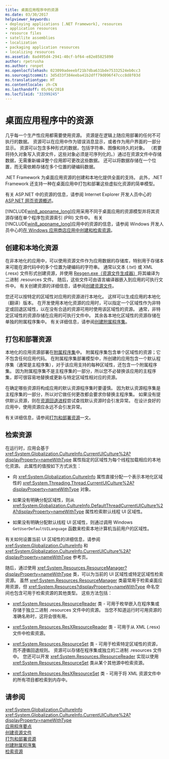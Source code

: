 ```yaml
---
title: 桌面应用程序中的资源
ms.date: 03/30/2017
helpviewer_keywords:
- deploying applications [.NET Framework], resources
- application resources
- resource files
- satellite assemblies
- localization
- packaging application resources
- localizing resources
ms.assetid: 8ad495d4-2941-40cf-bf64-e82e85825890
author: rpetrusha
ms.author: ronpet
ms.openlocfilehash: 023099adeeebf21b7dba631bde75332524eb0cc3
ms.sourcegitcommit: 3d5d33f384eeba41b2dff79d096f47ccc8d8f03d
ms.translationtype: HT
ms.contentlocale: zh-CN
ms.lasthandoff: 05/04/2018
ms.locfileid: "33399245"
---
```

# <a name="resources-in-desktop-apps"></a>桌面应用程序中的资源
几乎每一个生产性应用都需要使用资源。 资源是在逻辑上随应用部署的任何不可执行的数据。 资源可以在应用中作为错误消息显示，或者作为用户界面的一部分显示。 资源可以包含多种形式的数据，包括字符串、图像和持久的对象。 （若要将持久对象写入资源文件，这些对象必须是可序列化的。）通过在资源文件中存储数据，无需重新编译整个应用即可更改这些数据。 还可以将数据存储在一个位置，而无需依赖存储在多个位置的硬编码数据。  
  
 .NET Framework 为桌面应用资源的创建和本地化提供全面的支持。 此外，.NET Framework 还支持一种在桌面应用中打包和部署这些虚拟化资源的简单模型。  
  
 有关 ASP.NET 中的资源的信息，请参阅 Internet Explorer 开发人员中心的 [ASP.NET 网页资源概述](http://msdn.microsoft.com/library/0936b3b2-9e6e-4abe-9c06-364efef9dbbd)。  
  
 [!INCLUDE[win8_appname_long](../../../includes/win8-appname-long-md.md)]应用采用不同于桌面应用的资源模型并将其资源存储在单个程序包资源索引 (PRI) 文件中。 有关 [!INCLUDE[win8_appname_long](../../../includes/win8-appname-long-md.md)]应用中的资源的信息，请参阅 Windows 开发人员中心的[在 Windows 应用商店应用中创建和检索资源](http://go.microsoft.com/fwlink/p/?LinkId=241674)。  
  
## <a name="creating-and-localizing-resources"></a>创建和本地化资源  
 在非本地化的应用中，可以使用资源文件作为应用数据的存储库，特别用于存储本来可能在源代码中的多个位置为硬编码的字符串。 通常以文本 (.txt) 或 XML (.resx) 文件形式创建资源，并使用 [Resgen.exe（资源文件生成器）](../../../docs/framework/tools/resgen-exe-resource-file-generator.md)将其编译为二进制 .resources 文件。 随后，这些文件可由语言编译器嵌入到应用的可执行文件中。 有关创建资源的详细信息，请参阅[创建资源文件](../../../docs/framework/resources/creating-resource-files-for-desktop-apps.md)。  
  
 您还可以按特定的区域性对应用的资源进行本地化。 这样可以生成应用的本地化（翻译）版本。 在开发使用本地化资源的应用时，可以指定一个区域性作为非特定或回退区域性，以在没有合适的资源可用时使用该区域性的资源。 通常，非特定区域性的资源存储在应用的可执行文件中。 其余各本地化区域性的资源存储在单独的附属程序集中。 有关详细信息，请参阅[创建附属程序集](../../../docs/framework/resources/creating-satellite-assemblies-for-desktop-apps.md)。  
  
## <a name="packaging-and-deploying-resources"></a>打包和部署资源  
 本地化的应用资源部署在[附属程序集](../../../docs/framework/resources/packaging-and-deploying-resources-in-desktop-apps.md)中。 附属程序集包含单个区域性的资源；它不包含任何应用代码。 在附属程序集部署模型中，所创建的应用包含一个默认程序集（通常是主程序集），对于该应用支持的每种区域性，还包含一个附属程序集。 因为附属程序集不是主程序集的一部分，所以您不必替换该应用的主程序集，即可很容易地替换或更新与特定区域性相对应的资源。  
  
 在确定哪些资源将构成应用的默认资源程序集时要谨慎。 因为默认资源程序集是主程序集的一部分，所以对它做任何更改都会要求你替换主程序集。 如果没有提供默认资源，则在[资源回退进程](../../../docs/framework/resources/packaging-and-deploying-resources-in-desktop-apps.md)尝试查找默认资源时会引发异常。 在设计良好的应用中，使用资源应永远不会引发异常。  
  
 有关详细信息，请参阅[打包和部署资源](../../../docs/framework/resources/packaging-and-deploying-resources-in-desktop-apps.md)一文。  
  
## <a name="retrieving-resources"></a>检索资源  
 在运行时，应用会基于 <xref:System.Globalization.CultureInfo.CurrentUICulture%2A?displayProperty=nameWithType> 属性指定的区域性为每个线程加载相应的本地化资源。 此属性的值按如下方式派生：  
  
-   向 <xref:System.Globalization.CultureInfo> 属性直接分配一个表示本地化区域性的 <xref:System.Threading.Thread.CurrentUICulture%2A?displayProperty=nameWithType> 对象。  
  
-   如果没有明确分配区域性，则从 <xref:System.Globalization.CultureInfo.DefaultThreadCurrentUICulture%2A?displayProperty=nameWithType> 属性检索默认线程 UI 区域性。  
  
-   如果没有明确分配默认线程 UI 区域性，则通过调用 Windows `GetUserDefaultUILanguage` 函数来检索本地计算机当前用户的区域性。  
  
 有关如何设置当前 UI 区域性的详细信息，请参阅 <xref:System.Globalization.CultureInfo> 和 <xref:System.Globalization.CultureInfo.CurrentUICulture%2A?displayProperty=nameWithType> 参考页。  
  
 随后，通过使用 <xref:System.Resources.ResourceManager?displayProperty=nameWithType> 类，可以为当前的 UI 区域性或特定区域性检索资源。 虽然 <xref:System.Resources.ResourceManager> 类最常用于检索桌面应用资源，但 <xref:System.Resources?displayProperty=nameWithType> 命名空间也包含可用于检索资源的其他类型。 这些方法包括：  
  
-   <xref:System.Resources.ResourceReader> 类 - 可用于枚举嵌入在程序集或存储于独立二进制 .resources 文件中的资源。 当您不知道运行时可用资源的准确名称时，这将会很有用。  
  
-   <xref:System.Resources.ResXResourceReader> 类 - 可用于从 XML (.resx) 文件中检索资源。  
  
-   <xref:System.Resources.ResourceSet> 类 - 可用于检索特定区域性的资源，而不遵循回退规则。 资源可以存储在程序集或独立的二进制 .resources 文件中。 您还可以开发 <xref:System.Resources.IResourceReader> 实现以使用 <xref:System.Resources.ResourceSet> 类从某个其他源中检索资源。  
  
-   <xref:System.Resources.ResXResourceSet> 类 - 可用于将 XML 资源文件中的所有项目都检索到内存中。  
  
## <a name="see-also"></a>请参阅  
 <xref:System.Globalization.CultureInfo>  
 <xref:System.Globalization.CultureInfo.CurrentUICulture%2A?displayProperty=nameWithType>  
 [应用程序要点](../../../docs/standard/application-essentials.md)  
 [创建资源文件](../../../docs/framework/resources/creating-resource-files-for-desktop-apps.md)  
 [打包和部署资源](../../../docs/framework/resources/packaging-and-deploying-resources-in-desktop-apps.md)  
 [创建附属程序集](../../../docs/framework/resources/creating-satellite-assemblies-for-desktop-apps.md)  
 [检索资源](../../../docs/framework/resources/retrieving-resources-in-desktop-apps.md)
